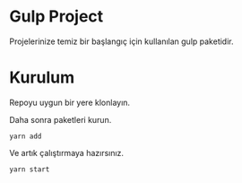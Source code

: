 # Gulp Project
Projelerinize temiz bir başlangıç için kullanılan gulp paketidir.

# Kurulum
Repoyu uygun bir yere klonlayın.

Daha sonra paketleri kurun.
```
yarn add
```
Ve artık çalıştırmaya hazırsınız.
```
yarn start
```